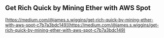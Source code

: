 ## Get Rich Quick by Mining Ether with AWS Spot
  
  [https://medium.com/@james.s.wiggins/get-rich-quick-by-mining-ether-with-aws-spot-c7b7a3bdc149](https://medium.com/@james.s.wiggins/get-rich-quick-by-mining-ether-with-aws-spot-c7b7a3bdc149)